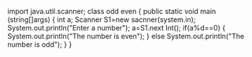 import java.util.scanner;
class odd even
{
    public static void main (string[]args)
    {
        int a;
      Scanner S1=new sacnner(system.in);
      System.out.println("Enter a number");
      a=S1.next Int();
      if(a%d==0)
      {
      System.out.println("The number is even");
      }
      else
      System.out.println("The number is odd");
      }
}
